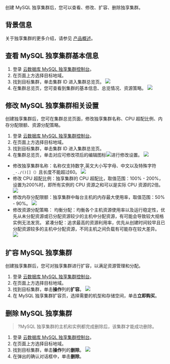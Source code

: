 创建 MySQL 独享集群后，您可以查看、修改、扩容、删除独享集群。

## 背景信息
关于独享集群的更多介绍，请参见 [产品概述](https://cloud.tencent.com/document/product/1322/52306)。

## 查看 MySQL 独享集群基本信息
1. 登录 [云数据库 MySQL 独享集群控制台](https://console.cloud.tencent.com/dbdcp)。
2. 在页面上方选择目标地域。
3. 找到目标集群，单击集群 ID 进入集群总览页。
![](https://qcloudimg.tencent-cloud.cn/raw/a5342d2364c8abcc5c1df84d87e94305.png)
4. 在集群总览页，您可查看到集群的基本信息、总览情况、资源策略。
![](https://qcloudimg.tencent-cloud.cn/raw/31f62d250e63601f6c47a2403ebe3bb8.png)

## 修改 MySQL 独享集群相关设置
创建独享集群后，您可在集群总览页面，修改独享集群名称、CPU 超配比例、内存分配限额、资源分配策略。
1. 登录 [云数据库 MySQL 独享集群控制台](https://console.cloud.tencent.com/dbdcp)。
2. 在页面上方选择目标地域。
3. 找到目标集群，单击集群 ID 进入集群总览页。
4. 在集群总览页，单击对应可修改项后的编辑图标![](https://qcloudimg.tencent-cloud.cn/raw/70e036f79524ee1c8aaf0a2771b92e9b.png)进行修改设置。
![](https://qcloudimg.tencent-cloud.cn/raw/31f62d250e63601f6c47a2403ebe3bb8.png)
 - 修改独享集群名称：名称仅支持数字,英文大小写字母、中文以及特殊字符`_-./()[]（）`且长度不能超过60。
 ![](https://qcloudimg.tencent-cloud.cn/raw/c85bbdadc1858c21e609d68eab3038e1.png)
 - 修改 CPU 超配比例：独享集群的 CPU 超配比，取值范围：100% - 200%，设置为200%时，即所有实例的 CPU 资源之和可以是实际 CPU 资源的2倍。
 ![](https://qcloudimg.tencent-cloud.cn/raw/cc3dc67f466586ab4984c70a011d0309.png)
 - 修改内存分配限额：独享集群中每台主机的内存最大使用率，取值范围：50% - 90%。
 ![](https://qcloudimg.tencent-cloud.cn/raw/63ad16b085437e0a54d8c217dc5b4833.png)
 - 修改资源分配策略：
均衡分配：均衡各个主机资源使用率以及运行稳定性，优先从未分配资源或已分配资源较少的主机中分配资源，有可能会导致较大规格实例无法发货。
紧凑分配：追求最高的资源利用率，优先从创建时间较早且已分配资源较多的主机中分配资源，不同主机之间负载有可能存在较大差异。
![](https://qcloudimg.tencent-cloud.cn/raw/d9c62c6fb49b69f21754fcceeb7c8027.png)

## 扩容 MySQL 独享集群
创建独享集群后，您可对独享集群进行扩容，以满足资源管理和分配。
1. 登录 [云数据库 MySQL 独享集群控制台](https://console.cloud.tencent.com/dbdcp)。
2. 在页面上方选择目标地域。
3. 找到目标集群，单击**操作**列的**扩容**。
![](https://qcloudimg.tencent-cloud.cn/raw/12050094ace6989c75d964816093c0db.png)
4. 在 MySQL 独享集群扩容页，选择需要的机型和存储空间，单击**立即购买**。

## 删除 MySQL 独享集群
>?MySQL 独享集群的主机和实例都完成删除后，该集群才能成功删除。
>
1. 登录 [云数据库 MySQL 独享集群控制台](https://console.cloud.tencent.com/dbdcp)。
2. 在页面上方选择目标地域。
3. 找到目标集群，单击**操作**列的**删除**。
![](https://qcloudimg.tencent-cloud.cn/raw/07394b25cbfb0acc8ad0fb158d3b52c6.png)
4. 在弹出的确认对话框中，单击**删除**。
